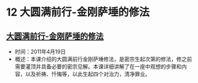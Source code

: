 # 12 大圆满前行-金刚萨埵的修法

## [大圆满前行-金刚萨埵的修法](https://www.fohuifayu.com/index.php/huideng-jiangtang/fofa-jianxiu/jingangsaduo-de-xiufa/731-l11038)

- 时间：2011年4月19日
- 概述：本课介绍的大圆满前行金刚萨埵修法，是密宗生起次第的修法，修之前需要灌顶并具备必要的密宗见解。本课详细讲解了在一座中观想的步骤和内容，以及祈祷、忏悔等，以此生起四个对治力，清净罪业。